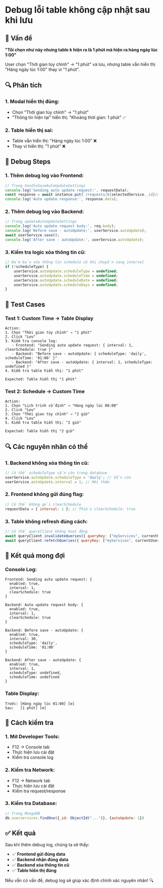# Debug lỗi table không cập nhật sau khi lưu

## 🐛 Vấn đề

**"Tôi chọn như này nhưng table k hiện ra là 1 phút mà hiện ra hàng ngày lúc 1:00"**

User chọn "Thời gian tùy chỉnh" → "1 phút" và lưu, nhưng table vẫn hiển thị "Hàng ngày lúc 1:00" thay vì "1 phút".

## 🔍 Phân tích

### **1. Modal hiển thị đúng:**
- Chọn "Thời gian tùy chỉnh" → "1 phút"
- "Thông tin hiện tại" hiển thị: "Khoảng thời gian: 1 phút" ✅

### **2. Table hiển thị sai:**
- Table vẫn hiển thị: "Hàng ngày lúc 1:00" ❌
- Thay vì hiển thị: "1 phút" ❌

## 🔧 Debug Steps

### **1. Thêm debug log vào Frontend:**
```javascript
// Trong handleSaveAutoUpdateSettings
console.log('Sending auto update request:', requestData);
const response = await instance.put(`/requests/${selectedService._id}/auto-update`, requestData);
console.log('Auto update response:', response.data);
```

### **2. Thêm debug log vào Backend:**
```javascript
// Trong updateAutoUpdateSettings
console.log('Auto update request body:', req.body);
console.log('Before save - autoUpdate:', userService.autoUpdate);
await userService.save();
console.log('After save - autoUpdate:', userService.autoUpdate);
```

### **3. Kiểm tra logic xóa thông tin cũ:**
```javascript
// Đảm bảo xóa thông tin schedule cũ khi chuyển sang interval
if (!scheduleType) {
    userService.autoUpdate.scheduleType = undefined;
    userService.autoUpdate.scheduleTime = undefined;
    userService.autoUpdate.scheduleDate = undefined;
    userService.autoUpdate.scheduleDays = undefined;
}
```

## 🧪 Test Cases

### **Test 1: Custom Time → Table Display**
```
Action:
1. Chọn "Thời gian tùy chỉnh" → "1 phút"
2. Click "Lưu"
3. Kiểm tra console log:
   - Frontend: "Sending auto update request: { interval: 1, clearSchedule: true }"
   - Backend: "Before save - autoUpdate: { scheduleType: 'daily', scheduleTime: '01:00' }"
   - Backend: "After save - autoUpdate: { interval: 1, scheduleType: undefined }"
4. Kiểm tra table hiển thị: "1 phút"

Expected: Table hiển thị "1 phút"
```

### **Test 2: Schedule → Custom Time**
```
Action:
1. Chọn "Lịch trình cố định" → "Hàng ngày lúc 08:00"
2. Click "Lưu"
3. Chọn "Thời gian tùy chỉnh" → "2 giờ"
4. Click "Lưu"
5. Kiểm tra table hiển thị: "2 giờ"

Expected: Table hiển thị "2 giờ"
```

## 🔍 Các nguyên nhân có thể

### **1. Backend không xóa thông tin cũ:**
```javascript
// Có thể scheduleType vẫn còn trong database
userService.autoUpdate.scheduleType = 'daily'; // Vẫn còn
userService.autoUpdate.interval = 1; // Mới thêm
```

### **2. Frontend không gửi đúng flag:**
```javascript
// Có thể không gửi clearSchedule
requestData = { interval: 1 }; // Thiếu clearSchedule: true
```

### **3. Table không refresh đúng cách:**
```javascript
// Có thể queryClient không hoạt động
await queryClient.invalidateQueries({ queryKey: ["myServices", currentUser?._id] });
await queryClient.refetchQueries({ queryKey: ["myServices", currentUser?._id] });
```

## 🎯 Kết quả mong đợi

### **Console Log:**
```
Frontend: Sending auto update request: {
  enabled: true,
  interval: 1,
  clearSchedule: true
}

Backend: Auto update request body: {
  enabled: true,
  interval: 1,
  clearSchedule: true
}

Backend: Before save - autoUpdate: {
  enabled: true,
  interval: 30,
  scheduleType: 'daily',
  scheduleTime: '01:00'
}

Backend: After save - autoUpdate: {
  enabled: true,
  interval: 1,
  scheduleType: undefined,
  scheduleTime: undefined
}
```

### **Table Display:**
```
Trước: [Hàng ngày lúc 01:00] [⚙️]
Sau:   [1 phút] [⚙️]
```

## 🔧 Cách kiểm tra

### **1. Mở Developer Tools:**
- F12 → Console tab
- Thực hiện lưu cài đặt
- Kiểm tra console log

### **2. Kiểm tra Network:**
- F12 → Network tab
- Thực hiện lưu cài đặt
- Kiểm tra request/response

### **3. Kiểm tra Database:**
```javascript
// Trong MongoDB
db.userservices.findOne({_id: ObjectId("...")}, {autoUpdate: 1})
```

## ✅ Kết quả

Sau khi thêm debug log, chúng ta sẽ thấy:
- ✅ **Frontend gửi đúng data**
- ✅ **Backend nhận đúng data**
- ✅ **Backend xóa thông tin cũ**
- ✅ **Table hiển thị đúng**

Nếu vẫn có vấn đề, debug log sẽ giúp xác định chính xác nguyên nhân! 🔍
